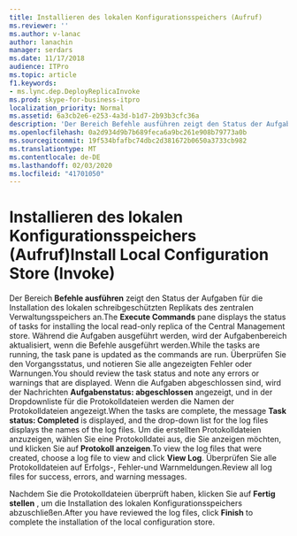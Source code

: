 ```yaml
---
title: Installieren des lokalen Konfigurationsspeichers (Aufruf)
ms.reviewer: ''
ms.author: v-lanac
author: lanachin
manager: serdars
ms.date: 11/17/2018
audience: ITPro
ms.topic: article
f1.keywords:
- ms.lync.dep.DeployReplicaInvoke
ms.prod: skype-for-business-itpro
localization_priority: Normal
ms.assetid: 6a3cb2e6-e253-4a3d-b1d7-2b93b3cfc36a
description: 'Der Bereich Befehle ausführen zeigt den Status der Aufgaben für die Installation des lokalen schreibgeschützten Replikats des zentralen Verwaltungsspeichers an. Während die Aufgaben ausgeführt werden, wird der Aufgabenbereich aktualisiert, wenn die Befehle ausgeführt werden. Überprüfen Sie den Vorgangsstatus, und notieren Sie alle angezeigten Fehler oder Warnungen. Wenn die Aufgaben abgeschlossen sind, wird der Nachrichten Aufgabenstatus: abgeschlossen angezeigt, und in der Dropdownliste für die Protokolldateien werden die Namen der Protokolldateien angezeigt. Um die erstellten Protokolldateien anzuzeigen, wählen Sie eine Protokolldatei aus, die Sie anzeigen möchten, und klicken Sie auf Protokoll anzeigen. Überprüfen Sie alle Protokolldateien auf Erfolgs-, Fehler-und Warnmeldungen.'
ms.openlocfilehash: 0a2d934d9b7b689feca6a9bc261e908b79773a0b
ms.sourcegitcommit: 19f534bfafbc74dbc2d381672b0650a3733cb982
ms.translationtype: MT
ms.contentlocale: de-DE
ms.lasthandoff: 02/03/2020
ms.locfileid: "41701050"
---
```

# <a name="install-local-configuration-store-invoke"></a><span data-ttu-id="6415d-108">Installieren des lokalen Konfigurationsspeichers (Aufruf)</span><span class="sxs-lookup"><span data-stu-id="6415d-108">Install Local Configuration Store (Invoke)</span></span>
 
<span data-ttu-id="6415d-109">Der Bereich **Befehle ausführen** zeigt den Status der Aufgaben für die Installation des lokalen schreibgeschützten Replikats des zentralen Verwaltungsspeichers an.</span><span class="sxs-lookup"><span data-stu-id="6415d-109">The **Execute Commands** pane displays the status of tasks for installing the local read-only replica of the Central Management store.</span></span> <span data-ttu-id="6415d-110">Während die Aufgaben ausgeführt werden, wird der Aufgabenbereich aktualisiert, wenn die Befehle ausgeführt werden.</span><span class="sxs-lookup"><span data-stu-id="6415d-110">While the tasks are running, the task pane is updated as the commands are run.</span></span> <span data-ttu-id="6415d-111">Überprüfen Sie den Vorgangsstatus, und notieren Sie alle angezeigten Fehler oder Warnungen.</span><span class="sxs-lookup"><span data-stu-id="6415d-111">You should review the task status and note any errors or warnings that are displayed.</span></span> <span data-ttu-id="6415d-112">Wenn die Aufgaben abgeschlossen sind, wird der Nachrichten **Aufgabenstatus: abgeschlossen** angezeigt, und in der Dropdownliste für die Protokolldateien werden die Namen der Protokolldateien angezeigt.</span><span class="sxs-lookup"><span data-stu-id="6415d-112">When the tasks are complete, the message **Task status: Completed** is displayed, and the drop-down list for the log files displays the names of the log files.</span></span> <span data-ttu-id="6415d-113">Um die erstellten Protokolldateien anzuzeigen, wählen Sie eine Protokolldatei aus, die Sie anzeigen möchten, und klicken Sie auf **Protokoll anzeigen**.</span><span class="sxs-lookup"><span data-stu-id="6415d-113">To view the log files that were created, choose a log file to view and click **View Log**.</span></span> <span data-ttu-id="6415d-114">Überprüfen Sie alle Protokolldateien auf Erfolgs-, Fehler-und Warnmeldungen.</span><span class="sxs-lookup"><span data-stu-id="6415d-114">Review all log files for success, errors, and warning messages.</span></span>
  
<span data-ttu-id="6415d-115">Nachdem Sie die Protokolldateien überprüft haben, klicken Sie auf **Fertig stellen** , um die Installation des lokalen Konfigurationsspeichers abzuschließen.</span><span class="sxs-lookup"><span data-stu-id="6415d-115">After you have reviewed the log files, click **Finish** to complete the installation of the local configuration store.</span></span>
  

